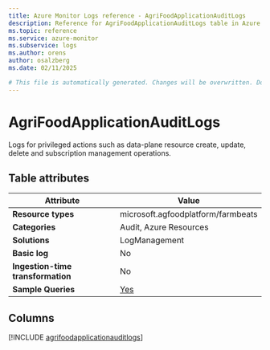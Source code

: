 ```yaml
---
title: Azure Monitor Logs reference - AgriFoodApplicationAuditLogs
description: Reference for AgriFoodApplicationAuditLogs table in Azure Monitor Logs.
ms.topic: reference
ms.service: azure-monitor
ms.subservice: logs
ms.author: orens
author: osalzberg
ms.date: 02/11/2025

# This file is automatically generated. Changes will be overwritten. Do not change this file directly.
---
```


# AgriFoodApplicationAuditLogs

Logs for privileged actions such as data-plane resource create, update, delete and subscription management operations.


## Table attributes

|Attribute|Value|
|---|---|
|**Resource types**|microsoft.agfoodplatform/farmbeats|
|**Categories**|Audit, Azure Resources|
|**Solutions**| LogManagement|
|**Basic log**|No|
|**Ingestion-time transformation**|No|
|**Sample Queries**|[Yes](/azure/azure-monitor/reference/queries/agrifoodapplicationauditlogs)|



## Columns
  
[!INCLUDE [agrifoodapplicationauditlogs](~/reusable-content/ce-skilling/azure/includes/azure-monitor/reference/tables/agrifoodapplicationauditlogs-include.md)]
